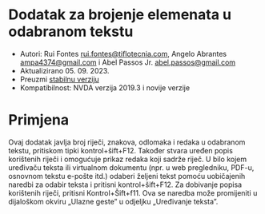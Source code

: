 # Dodatak za brojenje elemenata u odabranom tekstu #

* Autori: Rui Fontes <rui.fontes@tiflotecnia.com>, Angelo Abrantes <ampa4374@gmail.com> i Abel Passos Jr. <abel.passos@gmail.com>
* Aktualizirano 05. 09. 2023.
* Preuzmi [stabilnu verziju][1]
* Kompatibilnost: NVDA verzija 2019.3 i novije verzije

# Primjena #
Ovaj dodatak javlja broj riječi, znakova, odlomaka i redaka u odabranom tekstu, pritiskom tipki kontrol+šift+F12. Također stvara uređen popis korištenih riječi i omogućuje prikaz redaka koji sadrže riječ.
U bilo kojem uređivaču teksta ili virtualnom dokumentu (npr. u web pregledniku, PDF-u, osnovnom tekstu e-pošte itd.) odaberi željeni tekst pomoću uobičajenih naredbi za odabir teksta i pritisni kontrol+šift+F12.
Za dobivanje popisa korištenih riječi, pritisni Kontrol+Šift+f11.
Ova se naredba može promijeniti u dijaloškom okviru „Ulazne geste” u odjeljku „Uređivanje teksta”.

[1]: https://github.com/ruifontes/wordCount/releases/download/2023.09.25/wordCount-2023.09.25.nvda-addon